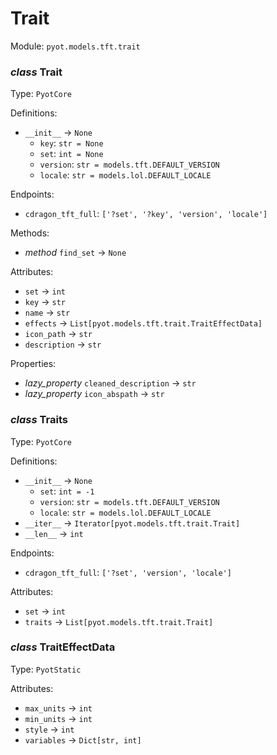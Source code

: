 # Trait 

Module: `pyot.models.tft.trait` 

### _class_ Trait

Type: `PyotCore` 

Definitions: 
* `__init__` -> `None` 
  * `key`: `str = None` 
  * `set`: `int = None` 
  * `version`: `str = models.tft.DEFAULT_VERSION` 
  * `locale`: `str = models.lol.DEFAULT_LOCALE` 

Endpoints: 
* `cdragon_tft_full`: `['?set', '?key', 'version', 'locale']` 

Methods: 
* _method_ `find_set` -> `None` 

Attributes: 
* `set` -> `int` 
* `key` -> `str` 
* `name` -> `str` 
* `effects` -> `List[pyot.models.tft.trait.TraitEffectData]` 
* `icon_path` -> `str` 
* `description` -> `str` 

Properties: 
* _lazy_property_ `cleaned_description` -> `str` 
* _lazy_property_ `icon_abspath` -> `str` 


### _class_ Traits

Type: `PyotCore` 

Definitions: 
* `__init__` -> `None` 
  * `set`: `int = -1` 
  * `version`: `str = models.tft.DEFAULT_VERSION` 
  * `locale`: `str = models.lol.DEFAULT_LOCALE` 
* `__iter__` -> `Iterator[pyot.models.tft.trait.Trait]` 
* `__len__` -> `int` 

Endpoints: 
* `cdragon_tft_full`: `['?set', 'version', 'locale']` 

Attributes: 
* `set` -> `int` 
* `traits` -> `List[pyot.models.tft.trait.Trait]` 


### _class_ TraitEffectData

Type: `PyotStatic` 

Attributes: 
* `max_units` -> `int` 
* `min_units` -> `int` 
* `style` -> `int` 
* `variables` -> `Dict[str, int]` 


